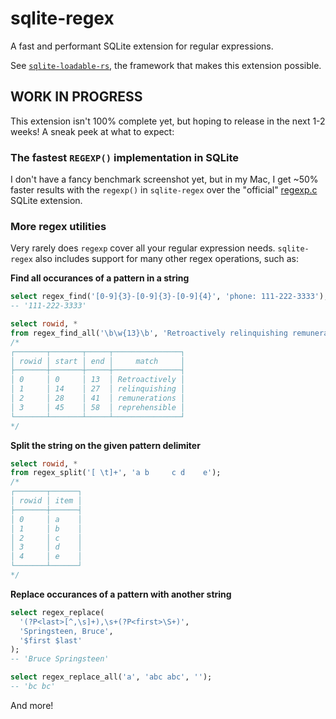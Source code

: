 # sqlite-regex

A fast and performant SQLite extension for regular expressions.

See [`sqlite-loadable-rs`](https://github.com/asg017/sqlite-loadable-rs), the framework that makes this extension possible.

## WORK IN PROGRESS

This extension isn't 100% complete yet, but hoping to release in the next 1-2 weeks! A sneak peek at what to expect:

### The fastest `REGEXP()` implementation in SQLite

I don't have a fancy benchmark screenshot yet, but in my Mac, I get ~50% faster results with the `regexp()` in `sqlite-regex` over the "official" [regexp.c](https://github.com/sqlite/sqlite/blob/master/ext/misc/regexp.c) SQLite extension.

### More regex utilities

Very rarely does `regexp` cover all your regular expression needs. `sqlite-regex` also includes support for many other regex operations, such as:

**Find all occurances of a pattern in a string**

```sql
select regex_find('[0-9]{3}-[0-9]{3}-[0-9]{4}', 'phone: 111-222-3333');
-- '111-222-3333'

select rowid, *
from regex_find_all('\b\w{13}\b', 'Retroactively relinquishing remunerations is reprehensible.');
/*
┌───────┬───────┬─────┬───────────────┐
│ rowid │ start │ end │     match     │
├───────┼───────┼─────┼───────────────┤
│ 0     │ 0     │ 13  │ Retroactively │
│ 1     │ 14    │ 27  │ relinquishing │
│ 2     │ 28    │ 41  │ remunerations │
│ 3     │ 45    │ 58  │ reprehensible │
└───────┴───────┴─────┴───────────────┘
*/
```

**Split the string on the given pattern delimiter**

```sql
select rowid, *
from regex_split('[ \t]+', 'a b     c d    e');
/*
┌───────┬──────┐
│ rowid │ item │
├───────┼──────┤
│ 0     │ a    │
│ 1     │ b    │
│ 2     │ c    │
│ 3     │ d    │
│ 4     │ e    │
└───────┴──────┘
*/
```

**Replace occurances of a pattern with another string**

```sql
select regex_replace(
  '(?P<last>[^,\s]+),\s+(?P<first>\S+)',
  'Springsteen, Bruce',
  '$first $last'
);
-- 'Bruce Springsteen'

select regex_replace_all('a', 'abc abc', '');
-- 'bc bc'
```

And more!
